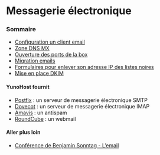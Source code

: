 # Messagerie électronique

### Sommaire
* [Configuration un client email](email_configure_client_fr)
* [Zone DNS MX](/dns_config_fr)
* [Ouverture des ports de la box](/isp_box_config_fr)
* [Migration emails](email_migration_fr)
* [Formulaires pour enlever son adresse IP des listes noires](blacklist_forms_fr)
* [Mise en place DKIM](dkim_fr)

#### YunoHost fournit
* [Postfix](http://www.postfix.org/) : un serveur de messagerie électronique SMTP
* [Dovecot](http://www.dovecot.org/) : un serveur de messagerie électronique IMAP
* [Amavis](http://amavis.org/) : un antispam
* [RoundCube](/apps) : un webmail

#### Aller plus loin
* [Conférence de Benjamin Sonntag - L’email](http://www.iletaitunefoisinternet.fr/lemail-par-benjamin-sonntag/)
